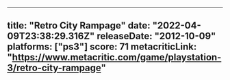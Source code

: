 
---
title: "Retro City Rampage"
date: "2022-04-09T23:38:29.316Z"
releaseDate: "2012-10-09"
platforms: ["ps3"]
score: 71
metacriticLink: "https://www.metacritic.com/game/playstation-3/retro-city-rampage"
---
